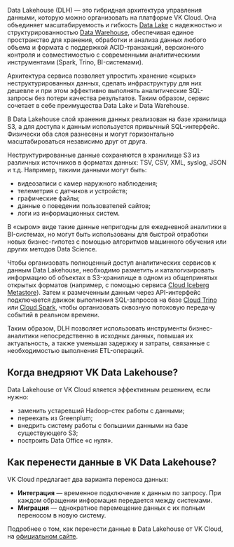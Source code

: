 Data Lakehouse (DLH) — это гибридная архитектура управления данными, которую можно организовать на платформе VK Cloud. Она объединяет масштабируемость и гибкость [Data Lake](../compare/data-lake) с надежностью и структурированностью [Data Warehouse](../compare/dwh), обеспечивая единое пространство для хранения, обработки и анализа данных любого объема и формата с поддержкой ACID-транзакций, версионного контроля и совместимостью с современными аналитическими инструментами (Spark, Trino, BI-системами).

Архитектура сервиса позволяет упростить хранение «сырых» неструктурированных данных, сделать инфраструктуру для них дешевле и при этом эффективно выполнять аналитические SQL-запросы без потери качества результатов. Таким образом, сервис сочетает в себе преимущества Data Lake и Data Warehouse.

В Data Lakehouse слой хранения данных реализован на базе хранилища S3, а для доступа к данным используется привычный SQL-интерфейс. Физически оба слоя разнесены и могут горизонтально масштабироваться независимо друг от друга.

Неструктурированные данные сохраняются в хранилище S3 из различных источников в форматах данных: TSV, CSV, XML, syslog, JSON и т.д. Например, такими данными могут быть:

- видеозаписи с камер наружного наблюдения;
- телеметрия с датчиков и устройств;
- графические файлы;
- данные о поведении пользователей сайтов;
- логи из информационных систем.

В «сыром» виде такие данные непригодны для ежедневной аналитики в BI-системах, но могут быть использованы для быстрой отработки новых бизнес-гипотез с помощью алгоритмов машинного обучения или других методов Data Science.

Чтобы организовать полноценный доступ аналитических сервисов к данным Data Lakehouse, необходимо разметить и каталогизировать информацию об объектах в S3-хранилище в одном из общепринятых открытых форматов (например, с помощью сервиса [Cloud Iceberg Metastore](/ru/data-processing/dlh/concepts/components/iceberg)). Затем к размеченным данным через API-интерфейс подключается движок выполнения SQL-запросов на базе [Cloud Trino](/ru/data-processing/dlh/concepts/components/trino) или [Cloud Spark](/ru/data-processing/dlh/concepts/components/spark), чтобы организовать сквозную потоковую передачу событий в реальном времени.

Таким образом, DLH позволяет использовать инструменты бизнес-аналитики непосредственно в исходных данных, повышая их актуальность, а также уменьшая задержку и затраты, связанные с необходимостью выполнения ETL-операций.

## Когда внедряют VK Data Lakehouse?

Data Lakehouse от VK Cloud яляется эффективным решением, если нужно:

- заменить устаревший Hadoop-стек работы с данными;
- переехать из Greenplum;
- внедрить систему работы с большими данными на базе существующего S3;
- построить Data Office «с нуля».

## Как перенести данные в VK Data Lakehouse?

VK Cloud предлагает два варианта переноса данных:

- **Интеграция** — временное подключение к данным по запросу. При каждом обращении информация передается между системами.
- **Миграция** — однократное перемещение данных с их полным переносом в новую систему.

Подробнее о том, как перенести данные в Data Lakehouse от VK Cloud, на [официальном сайте](https://cloud.vk.com/vk-data-lakehouse/).
